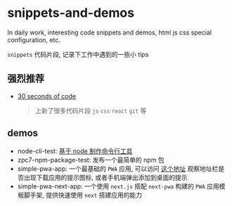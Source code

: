 # snippets-and-demos
In daily work, interesting code snippets and demos, html js css special configuration, etc.

`snippets` 代码片段, 记录下工作中遇到的一些小 tips

## 强烈推荐
- [30 seconds of code](https://www.30secondsofcode.org/)
  > 上新了很多代码片段 `js` `css` `react` `git` 等 


## demos
 - node-cli-test: [基于 node 制作命令行工具](https://github.com/zpc7/Blog/blob/master/SkillPoints/Node-cli-tool.md)
 - zpc7-npm-package-test: 发布一个最简单的 npm 包
 - simple-pwa-app: 一个最基础的 `PWA` 应用, 可以访问 [这个地址](https://zpc7.github.io/snippets-and-demos/demos/simple-pwa-app/) 观察地址栏是否出现下载应用的提示图标, 或者手机端弹出添加到桌面的提示
 - simple-pwa-next-app: 一个使用 `next.js` 搭配 `next-pwa` 构建的 `PWA` 应用模板脚手架, 提供快速使用 `next` 搭建应用的能力